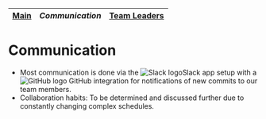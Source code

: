 [Main](README.md) | _*Communication*_ | [Team Leaders](TeamLeads.md)
----------------- | ----------------- | ----------------------------

# Communication

* Most communication is done via the ![Slack logo](https://avatars2.githubusercontent.com/u/6911160?s=18&v=4)Slack app setup with a ![GitHub logo](https://avatars1.githubusercontent.com/u/9919?s=18&v=4) GitHub integration for notifications of new commits to our team members.
* Collaboration habits: To be determined and discussed further due to constantly changing complex schedules.
